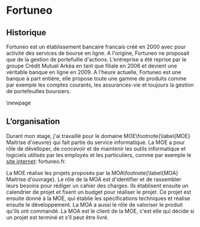 # Fortuneo #


## Historique ##


Fortuneo est un établissement bancaire francais créé en 2000 avec pour activité des services de bourse en ligne.
A l'origine, Fortuneo ne proposait que de la gestion de portefuille d'actions.
L’entreprise a été reprise par le groupe Crédit Mutuel Arkéa en tant que filiale en 2006 et devient une véritable banque en ligne en 2009.
A l'heure actuelle, Fortuneo est une banque à part entière, elle propose toute une gamme de produits comme par exemple les comptes courants, les 
assurances-vie et toujours la gestion de portefeuilles boursiers.


\newpage


## L’organisation ##

Durant mon stage, j'ai travaillé pour le domaine MOE\footnote{\label{MOE} Maitrise d'oeuvre} qui fait partie du service informatique.
La MOE  a pour rôle de dévelloper, de concevoir et de maintenir les outils informatique et logiciels 
utilisés par les employés et les particuliers, comme par exemple le [site internet](http://www.fortuneo.fr "fortuneo.fr"): fortuneo.fr.

La MOE réalise les projets proposés par la MOA\footnote{\label{MOA} Maitrise d'ouvrage}. Le
rôle de la MOA est d'identifier et de rassembler leurs besoins pour rédiger un cahier des charges.
Ils établisent ensuite un calendrier de projet et fixent un budget pour réaliser le projet. Ce projet est ensuite
donné à la MOE, qui établie les spécifications techniques et réalise ensuite le développement. La MOA a aussi
le rôle de valoriser le produit qu'ils ont commandé. La MOA est le client de la MOE, 
c'est elle qui décide si un projet est terminé et s’il peut être livré.
